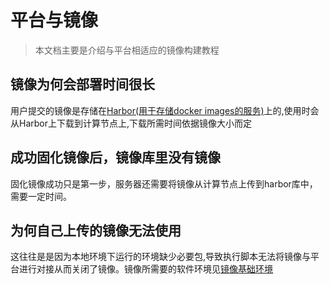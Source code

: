 # 平台与镜像
> 本文档主要是介绍与平台相适应的镜像构建教程
## 镜像为何会部署时间很长
用户提交的镜像是存储在[Harbor(用于存储docker images的服务)]()上的,使用时会从Harbor上下载到计算节点上,下载所需时间依据镜像大小而定

## 成功固化镜像后，镜像库里没有镜像
固化镜像成功只是第一步，服务器还需要将镜像从计算节点上传到harbor库中，需要一定时间。

## 为何自己上传的镜像无法使用
这往往是是因为本地环境下运行的环境缺少必要包,导致执行脚本无法将镜像与平台进行对接从而关闭了镜像。镜像所需要的软件环境见[镜像基础环境](../DockerBasicRequire.md)


